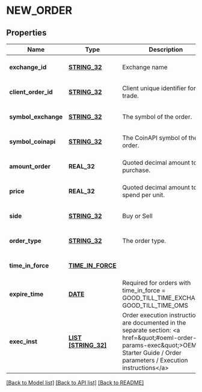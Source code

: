 # NEW_ORDER

## Properties
Name | Type | Description | Notes
------------ | ------------- | ------------- | -------------
**exchange_id** | [**STRING_32**](STRING_32.md) | Exchange name | [optional] [default to null]
**client_order_id** | [**STRING_32**](STRING_32.md) | Client unique identifier for the trade. | [optional] [default to null]
**symbol_exchange** | [**STRING_32**](STRING_32.md) | The symbol of the order. | [optional] [default to null]
**symbol_coinapi** | [**STRING_32**](STRING_32.md) | The CoinAPI symbol of the order. | [optional] [default to null]
**amount_order** | **REAL_32** | Quoted decimal amount to purchase. | [optional] [default to null]
**price** | **REAL_32** | Quoted decimal amount to spend per unit. | [optional] [default to null]
**side** | [**STRING_32**](STRING_32.md) | Buy or Sell | [optional] [default to null]
**order_type** | [**STRING_32**](STRING_32.md) | The order type. | [optional] [default to null]
**time_in_force** | [**TIME_IN_FORCE**](timeInForce.md) |  | [optional] [default to null]
**expire_time** | [**DATE**](DATE.md) | Required for orders with time_in_force &#x3D; GOOD_TILL_TIME_EXCHANGE, GOOD_TILL_TIME_OMS | [optional] [default to null]
**exec_inst** | [**LIST [STRING_32]**](STRING_32.md) | Order execution instructions are documented in the separate section: &lt;a href&#x3D;\&quot;#oeml-order-params-exec\&quot;&gt;OEML / Starter Guide / Order parameters / Execution instructions&lt;/a&gt;  | [optional] [default to null]

[[Back to Model list]](../README.md#documentation-for-models) [[Back to API list]](../README.md#documentation-for-api-endpoints) [[Back to README]](../README.md)


